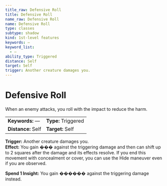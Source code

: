 ```yaml
---
title_raw: Defensive Roll
title: Defensive Roll
name_raw: Defensive Roll
name: Defensive Roll
type: classes
subtype: shadow
kind: 1st-level features
keywords: —
keyword_list:
  - —
ability_type: Triggered
distance: Self
target: Self
trigger: Another creature damages you.
---
```


# Defensive Roll

When an enemy attacks, you roll with the impact to reduce the harm.

|                    |                     |
| :----------------- | :------------------ |
| **Keywords:** —    | **Type:** Triggered |
| **Distance:** Self | **Target:** Self    |

**Trigger:** Another creature damages you.\
**Effect:** You gain ��� against the triggering damage and then can shift up to 2 squares after the damage and its effects resolve. If you end this movement with concealment or cover, you can use the Hide maneuver even if you are observed.

**Spend 1 Insight:** You gain ������ against the triggering damage instead.
